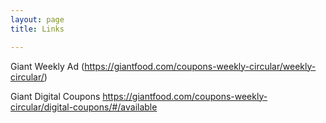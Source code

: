 ```yaml
---
layout: page
title: Links

---
```

Giant Weekly Ad (https://giantfood.com/coupons-weekly-circular/weekly-circular/)  
 



Giant Digital Coupons https://giantfood.com/coupons-weekly-circular/digital-coupons/#/available  
 
